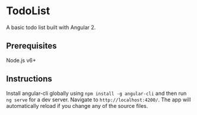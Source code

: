 # TodoList

A basic todo list built with Angular 2.

## Prerequisites
Node.js v6+


## Instructions

Install angular-cli globally using `npm install -g angular-cli` and then run `ng serve` for a dev server. Navigate to `http://localhost:4200/`. The app will automatically reload if you change any of the source files.
